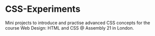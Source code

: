 # CSS-Experiments

Mini projects to introduce and practise advanced CSS concepts for the course Web Design: HTML and CSS @ Assembly 21 in London. 
